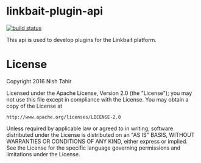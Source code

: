 # linkbait-plugin-api

[![build status](https://gitlab.com/nishtahir/linkbait-plugin-api/badges/master/build.svg)](https://gitlab.com/nishtahir/linkbait-plugin-api/commits/master)

This api is used to develop plugins for the Linkbait platform.

# License

Copyright 2016 Nish Tahir

Licensed under the Apache License, Version 2.0 (the "License");
you may not use this file except in compliance with the License.
You may obtain a copy of the License at

    http://www.apache.org/licenses/LICENSE-2.0

Unless required by applicable law or agreed to in writing, software
distributed under the License is distributed on an "AS IS" BASIS,
WITHOUT WARRANTIES OR CONDITIONS OF ANY KIND, either express or implied.
See the License for the specific language governing permissions and
limitations under the License.